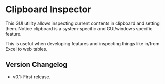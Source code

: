 # Clipboard Inspector

This GUI utility allows inspecting current contents in clipboard and setting them. Notice clipboard is a system-specific and GUI/windows specific feature.

This is useful when developing features and inspecting things like in/from Excel to web tables.

## Version Changelog

* v0.1: First release.